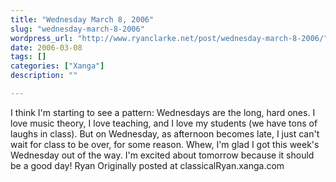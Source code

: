 ```yaml
---
title: "Wednesday March 8, 2006"
slug: "wednesday-march-8-2006"
wordpress_url: "http://www.ryanclarke.net/post/wednesday-march-8-2006/"
date: 2006-03-08
tags: []
categories: ["Xanga"]
description: ""

---
```


I think I'm starting to see a pattern: Wednesdays are the long, hard ones. I love music theory, I love teaching, and I love my students (we have tons of laughs in class). But on Wednesday, as afternoon becomes late, I just can't wait for class to be over, for some reason. Whew, I'm glad I got this week's Wednesday out of the way. I'm excited about tomorrow because it should be a good day!
Ryan
Originally posted at classicalRyan.xanga.com
